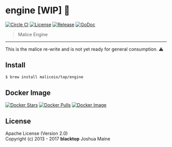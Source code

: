 engine [WIP] :construction:
============

[![Circle CI](https://circleci.com/gh/maliceio/engine.png?style=shield)](https://circleci.com/gh/maliceio/engine) [![License](https://img.shields.io/badge/licence-Apache%202.0-blue.svg)](LICENSE) [![Release](https://img.shields.io/github/release/maliceio/engine.svg)](https://github.com/maliceio/engine/releases/latest) [![GoDoc](https://godoc.org/github.com/maliceio/engine?status.svg)](https://godoc.org/github.com/maliceio/engine) 

> Malice Engine

---

This is the malice re-write and is not yet ready for general consumption. :warning:

Install
-------

```sh
$ brew install maliceio/tap/engine
```

Docker Image
------------

[![Docker Stars](https://img.shields.io/docker/stars/malice/engine.svg)](https://hub.docker.com/r/malice/engine/) [![Docker Pulls](https://img.shields.io/docker/pulls/malice/engine.svg)](https://hub.docker.com/r/malice/engine/) [![Docker Image](https://img.shields.io/badge/docker%20image-14.3MB-blue.svg)](https://hub.docker.com/r/malice/engine/)

License
-------

Apache License (Version 2.0)  
Copyright (c) 2013 - 2017 **blacktop** Joshua Maine
